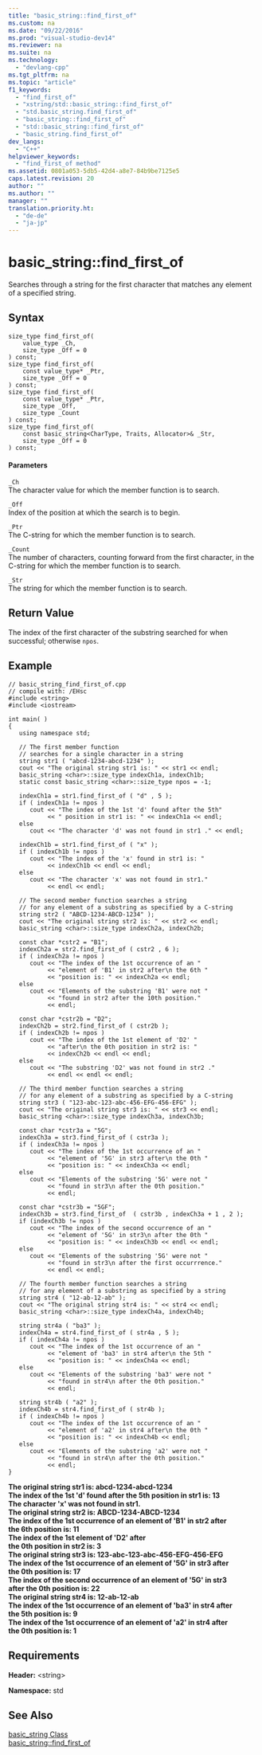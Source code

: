 ```yaml
---
title: "basic_string::find_first_of"
ms.custom: na
ms.date: "09/22/2016"
ms.prod: "visual-studio-dev14"
ms.reviewer: na
ms.suite: na
ms.technology: 
  - "devlang-cpp"
ms.tgt_pltfrm: na
ms.topic: "article"
f1_keywords: 
  - "find_first_of"
  - "xstring/std::basic_string::find_first_of"
  - "std.basic_string.find_first_of"
  - "basic_string::find_first_of"
  - "std::basic_string::find_first_of"
  - "basic_string.find_first_of"
dev_langs: 
  - "C++"
helpviewer_keywords: 
  - "find_first_of method"
ms.assetid: 0801a053-5db5-42d4-a8e7-84b9be7125e5
caps.latest.revision: 20
author: ""
ms.author: ""
manager: ""
translation.priority.ht: 
  - "de-de"
  - "ja-jp"
---
```

# basic_string::find_first_of
Searches through a string for the first character that matches any element of a specified string.  
  
## Syntax  
  
```  
size_type find_first_of(  
    value_type _Ch,   
    size_type _Off = 0  
) const;  
size_type find_first_of(  
    const value_type* _Ptr,  
    size_type _Off = 0  
) const;  
size_type find_first_of(  
    const value_type* _Ptr,   
    size_type _Off,  
    size_type _Count  
) const;  
size_type find_first_of(  
    const basic_string<CharType, Traits, Allocator>& _Str,  
    size_type _Off = 0  
) const;  
```  
  
#### Parameters  
 `_Ch`  
 The character value for which the member function is to search.  
  
 `_Off`  
 Index of the position at which the search is to begin.  
  
 `_Ptr`  
 The C-string for which the member function is to search.  
  
 `_Count`  
 The number of characters, counting forward from the first character, in the C-string for which the member function is to search.  
  
 `_Str`  
 The string for which the member function is to search.  
  
## Return Value  
 The index of the first character of the substring searched for when successful; otherwise `npos`.  
  
## Example  
  
```  
// basic_string_find_first_of.cpp  
// compile with: /EHsc  
#include <string>  
#include <iostream>  
  
int main( )   
{  
   using namespace std;  
  
   // The first member function  
   // searches for a single character in a string  
   string str1 ( "abcd-1234-abcd-1234" );  
   cout << "The original string str1 is: " << str1 << endl;  
   basic_string <char>::size_type indexCh1a, indexCh1b;  
   static const basic_string <char>::size_type npos = -1;  
  
   indexCh1a = str1.find_first_of ( "d" , 5 );  
   if ( indexCh1a != npos )  
      cout << "The index of the 1st 'd' found after the 5th"  
           << " position in str1 is: " << indexCh1a << endl;  
   else  
      cout << "The character 'd' was not found in str1 ." << endl;  
  
   indexCh1b = str1.find_first_of ( "x" );  
   if ( indexCh1b != npos )  
      cout << "The index of the 'x' found in str1 is: "   
           << indexCh1b << endl << endl;  
   else  
      cout << "The character 'x' was not found in str1."  
           << endl << endl;  
  
   // The second member function searches a string  
   // for any element of a substring as specified by a C-string  
   string str2 ( "ABCD-1234-ABCD-1234" );  
   cout << "The original string str2 is: " << str2 << endl;  
   basic_string <char>::size_type indexCh2a, indexCh2b;  
  
   const char *cstr2 = "B1";  
   indexCh2a = str2.find_first_of ( cstr2 , 6 );  
   if ( indexCh2a != npos )  
      cout << "The index of the 1st occurrence of an "  
           << "element of 'B1' in str2 after\n the 6th "  
           << "position is: " << indexCh2a << endl;  
   else  
      cout << "Elements of the substring 'B1' were not "  
           << "found in str2 after the 10th position."  
           << endl;  
  
   const char *cstr2b = "D2";  
   indexCh2b = str2.find_first_of ( cstr2b );  
   if ( indexCh2b != npos )  
      cout << "The index of the 1st element of 'D2' "  
           << "after\n the 0th position in str2 is: "  
           << indexCh2b << endl << endl;  
   else  
      cout << "The substring 'D2' was not found in str2 ."   
           << endl << endl << endl;  
  
   // The third member function searches a string  
   // for any element of a substring as specified by a C-string  
   string str3 ( "123-abc-123-abc-456-EFG-456-EFG" );  
   cout << "The original string str3 is: " << str3 << endl;  
   basic_string <char>::size_type indexCh3a, indexCh3b;  
  
   const char *cstr3a = "5G";  
   indexCh3a = str3.find_first_of ( cstr3a );  
   if ( indexCh3a != npos )  
      cout << "The index of the 1st occurrence of an "  
           << "element of '5G' in str3 after\n the 0th "  
           << "position is: " << indexCh3a << endl;  
   else  
      cout << "Elements of the substring '5G' were not "  
           << "found in str3\n after the 0th position."  
           << endl;  
  
   const char *cstr3b = "5GF";  
   indexCh3b = str3.find_first_of  ( cstr3b , indexCh3a + 1 , 2 );  
   if (indexCh3b != npos )  
      cout << "The index of the second occurrence of an "  
           << "element of '5G' in str3\n after the 0th "  
           << "position is: " << indexCh3b << endl << endl;  
   else  
      cout << "Elements of the substring '5G' were not "  
           << "found in str3\n after the first occurrrence."  
           << endl << endl;  
  
   // The fourth member function searches a string  
   // for any element of a substring as specified by a string  
   string str4 ( "12-ab-12-ab" );  
   cout << "The original string str4 is: " << str4 << endl;  
   basic_string <char>::size_type indexCh4a, indexCh4b;  
  
   string str4a ( "ba3" );  
   indexCh4a = str4.find_first_of ( str4a , 5 );  
   if ( indexCh4a != npos )  
      cout << "The index of the 1st occurrence of an "  
           << "element of 'ba3' in str4 after\n the 5th "  
           << "position is: " << indexCh4a << endl;  
   else  
      cout << "Elements of the substring 'ba3' were not "  
           << "found in str4\n after the 0th position."  
           << endl;  
  
   string str4b ( "a2" );  
   indexCh4b = str4.find_first_of ( str4b );  
   if ( indexCh4b != npos )  
      cout << "The index of the 1st occurrence of an "  
           << "element of 'a2' in str4 after\n the 0th "  
           << "position is: " << indexCh4b << endl;  
   else  
      cout << "Elements of the substring 'a2' were not "  
           << "found in str4\n after the 0th position."  
           << endl;  
}  
```  
  
 **The original string str1 is: abcd-1234-abcd-1234**  
**The index of the 1st 'd' found after the 5th position in str1 is: 13**  
**The character 'x' was not found in str1.**  
**The original string str2 is: ABCD-1234-ABCD-1234**  
**The index of the 1st occurrence of an element of 'B1' in str2 after**  
 **the 6th position is: 11**  
**The index of the 1st element of 'D2' after**  
 **the 0th position in str2 is: 3**  
**The original string str3 is: 123-abc-123-abc-456-EFG-456-EFG**  
**The index of the 1st occurrence of an element of '5G' in str3 after**  
 **the 0th position is: 17**  
**The index of the second occurrence of an element of '5G' in str3**  
 **after the 0th position is: 22**  
**The original string str4 is: 12-ab-12-ab**  
**The index of the 1st occurrence of an element of 'ba3' in str4 after**  
 **the 5th position is: 9**  
**The index of the 1st occurrence of an element of 'a2' in str4 after**  
 **the 0th position is: 1**   
## Requirements  
 **Header:** <string\>  
  
 **Namespace:** std  
  
## See Also  
 [basic_string Class](../vs140/basic_string-class.md)   
 [basic_string::find_first_of](../vs140/basic_string--find_first_of--stl-samples-.md)